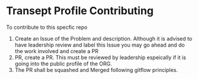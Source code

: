 # Transept Profile Contributing

To contribute to this specfic repo

1. Create an Issue of the Problem and description. Although it is advised to have leadership review and label this Issue you may go ahead and do the work involved and create a PR
2. PR, create a PR. This must be reviewed by leadership espeically if it is going into the public profile of the ORG.
3. The PR shall be squashed and Merged following gitflow principles.